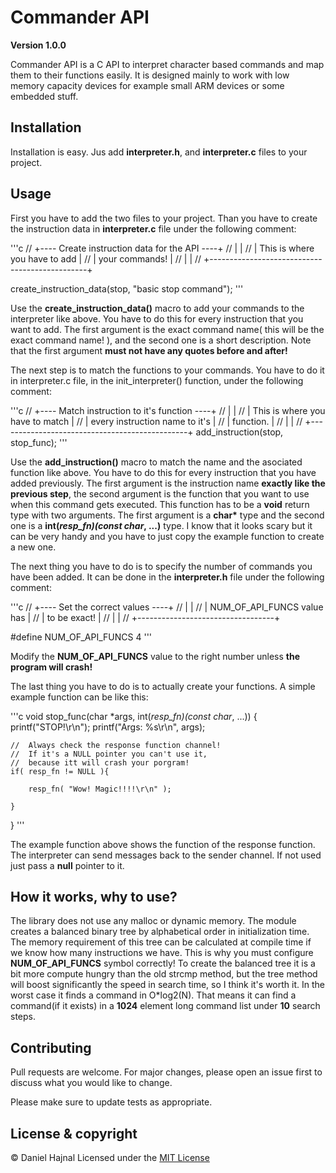 # Commander API

**Version 1.0.0**

 Commander API is a C API to interpret character based commands and map them to their functions easily. It is designed mainly to work with low memory capacity devices for example small ARM devices or some embedded stuff.



## Installation

Installation is easy. Jus add __interpreter.h__, and __interpreter.c__ files to your project.

## Usage

First you have to add the two files to your project. Than you have to create the instruction data in __interpreter.c__ file under the following comment:

'''c
//  +----  Create instruction data for the API  ----+
//  |                                               |
//  |       This is where you have to add           |
//  |               your commands!                  |
//  |                                               |
//  +-----------------------------------------------+

create_instruction_data(stop, "basic stop command");
'''

Use the __create_instruction_data()__ macro to add your commands to the interpreter like above. You have to do this for every instruction that you want to add. The first argument is the exact command name( this will be the exact command name! ), and the second one is a short description. Note that the first argument __must not have any quotes before and after!__

The next step is to match the functions to your commands. You have to do it in interpreter.c file, in the init_interpreter() function, under the following comment:

'''c
//  +----  Match instruction to it's function   ----+
//  |                                               |
//  |       This is where you have to match         |
//  |       every instruction name to it's          |
//  |                   function.                   |
//  |                                               |
//  +-----------------------------------------------+
    add_instruction(stop, stop_func);
'''

Use the __add_instruction()__ macro to match the name and the asociated function like above. You have to do this for every instruction that you have added previously. The first argument is the instruction name __exactly like the previous step__, the second argument is the function that you want to use when this command gets executed. This function has to be a __void__ return type with two arguments. The first argument is a __char*__ type and the second one is a __int(*resp_fn)(const char*, ...)__ type. I know that it looks scary but it can be very handy and you have to just copy the example function to create a new one.

The next thing you have to do is to specify the number of commands you have been added. It can be done in the __interpreter.h__ file under the following comment:

'''c
//  +----  Set the correct values  ----+
//  |                                  |
//  |     NUM_OF_API_FUNCS value has   |
//  |           to be exact!           |
//  |                                  |
//  +----------------------------------+

#define NUM_OF_API_FUNCS  4
'''

Modify the __NUM_OF_API_FUNCS__ value to the right number unless __the program will crash!__

The last thing you have to do is to actually create your functions. A simple example function can be like this:

'''c
void stop_func(char *args, int(*resp_fn)(const char*, ...))
{
    printf("STOP!\r\n");
    printf("Args: %s\r\n", args);

    //  Always check the response function channel!
    //  If it's a NULL pointer you can't use it,
    //  because itt will crash your porgram!
    if( resp_fn != NULL ){

        resp_fn( "Wow! Magic!!!!\r\n" );

    }
}
'''

The example function above shows the function of the response function. The interpreter can send messages back to the sender channel. If not used just pass a __null__ pointer to it.

## How it works, why to use?
 The library does not use any malloc or dynamic memory. The module creates a balanced binary tree by alphabetical order in initialization time. The memory requirement of this tree can be calculated at compile time if we know how many instructions we have. This is why you must configure __NUM_OF_API_FUNCS__ symbol correctly! To create the balanced tree it is a bit more compute hungry than the old strcmp method, but the tree method will boost significantly the speed in search time, so I think it's worth it. In the worst case it finds a command in O*log2(N). That means it can find a command(if it exists) in a __1024__ element long command list under __10__ search steps.

## Contributing
Pull requests are welcome. For major changes, please open an issue first to discuss what you would like to change.

Please make sure to update tests as appropriate.


## License & copyright
© Daniel Hajnal
Licensed under the [MIT License](https://choosealicense.com/licenses/mit/)